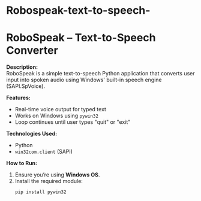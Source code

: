 # Robospeak-text-to-speech-

# RoboSpeak – Text-to-Speech Converter

**Description:**  
RoboSpeak is a simple text-to-speech Python application that converts user input into spoken audio using Windows' built-in speech engine (SAPI.SpVoice).

**Features:**
- Real-time voice output for typed text
- Works on Windows using `pywin32`
- Loop continues until user types "quit" or "exit"

**Technologies Used:**
- Python
- `win32com.client` (SAPI)

**How to Run:**
1. Ensure you’re using **Windows OS**.
2. Install the required module:
   ```bash
   pip install pywin32
